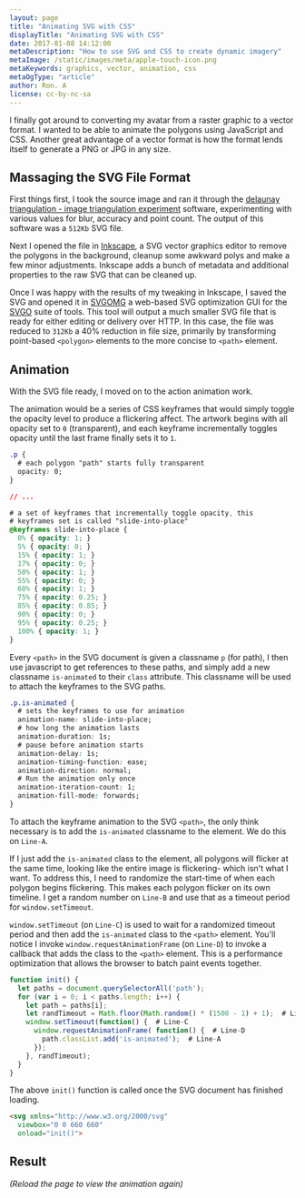 ```yaml
---
layout: page
title: "Animating SVG with CSS"
displayTitle: "Animating SVG with CSS"
date: 2017-01-08 14:12:00
metaDescription: "How to use SVG and CSS to create dynamic imagery"
metaImage: /static/images/meta/apple-touch-icon.png
metaKeywords: graphics, vector, animation, css
metaOgType: "article"
author: Ron. A
license: cc-by-nc-sa
---
```



I finally got around to converting my avatar from a raster graphic to a vector
format. I wanted to be able to animate the polygons using JavaScript and CSS.
Another great advantage of a vector format is how the format lends itself to
generate a PNG or JPG in any size.


## Massaging the SVG File Format

First things first, I took the source image and ran it through the 
[delaunay triangulation - image triangulation
experiment](https://snorpey.github.io/triangulation/) software, experimenting
with various values for blur, accuracy and point count. The output of this
software was a `512Kb` SVG file.

Next I opened the file in [Inkscape](https://inkscape.org/en/), a SVG vector
graphics editor to remove the polygons in the background, cleanup some
awkward polys and make a few minor adjustments. Inkscape adds a bunch of
metadata and additional properties to the raw SVG that can be cleaned up.

Once I was happy with the results of my tweaking in Inkscape, I saved
the SVG and opened it in [SVGOMG](https://jakearchibald.github.io/svgomg/)
a web-based SVG optimization GUI for the [SVGO](https://github.com/svg/svgo)
suite of tools. This tool will output a much smaller SVG file that is ready for
either editing or delivery over HTTP. In this case, the file was reduced to
`312Kb` a 40% reduction in file size, primarily by transforming point-based 
`<polygon>` elements to the more concise to `<path>` element.


## Animation

With the SVG file ready, I moved on to the action animation work. 

The animation would be a series of CSS keyframes that would simply toggle the
opacity level to produce a flickering affect. The artwork begins with all
opacity set to `0` (transparent), and each keyframe incrementally toggles 
opacity until the last frame finally sets it to `1`.

```css
.p {
  # each polygon "path" starts fully transparent
  opacity: 0;
}

// ...

# a set of keyframes that incrementally toggle opacity, this 
# keyframes set is called "slide-into-place"
@keyframes slide-into-place {
  0% { opacity: 1; }
  5% { opacity: 0; }
  15% { opacity: 1; }
  17% { opacity: 0; }
  50% { opacity: 1; }
  55% { opacity: 0; }
  60% { opacity: 1; }
  75% { opacity: 0.25; }
  85% { opacity: 0.85; }
  90% { opacity: 0; }
  95% { opacity: 0.25; }
  100% { opacity: 1; }
}
```

Every `<path>` in the SVG document is given a classname `p` (for path), I then
use javascript to get references to these paths, and simply add a new classname
`is-animated` to their `class` attribute. This classname will be used to attach
the keyframes to the SVG paths.

```css
.p.is-animated {
  # sets the keyframes to use for animation 
  animation-name: slide-into-place;
  # how long the animation lasts
  animation-duration: 1s;
  # pause before animation starts
  animation-delay: 1s;
  animation-timing-function: ease;
  animation-direction: normal;
  # Run the animation only once
  animation-iteration-count: 1;
  animation-fill-mode: forwards;
}
```

To attach the keyframe animation to the SVG `<path>`, the only think necessary
is to add the `is-animated` classname to the element. We do this on `Line-A`.

If I just add the `is-animated` class to the element, all polygons will flicker
at the same time, looking like the entire image is flickering- which isn't what
I want. To address this, I need to randomize the start-time of when each polygon
begins flickering. This makes each polygon flicker on its own timeline. I get
a random number on `Line-B` and use that as a timeout period for
`window.setTimeout`. 

`window.setTimeout` (on `Line-C`) is used to wait for a randomized timeout
period and then add the `is-animated` class to the `<path>` element. You'll
notice I invoke `window.requestAnimationFrame` (on `Line-D`) to invoke a
callback that adds the class to the `<path>` element. This is a performance
optimization that allows the browser to batch paint events together.

```javascript
function init() {
  let paths = document.querySelectorAll('path');
  for (var i = 0; i < paths.length; i++) {
    let path = paths[i];
    let randTimeout = Math.floor(Math.random() * (1500 - 1) + 1);  # Line-B
    window.setTimeout(function() {  # Line-C
      window.requestAnimationFrame( function() {  # Line-D
        path.classList.add('is-animated');  # Line-A
      });
    }, randTimeout);
  }
}
```

The above `init()` function is called once the SVG document has finished
loading.

```html
<svg xmlns="http://www.w3.org/2000/svg"
  viewbox="0 0 660 660"
  onload="init()">
```


## Result

<object type="image/svg+xml" data="/static/images/meta/avatar-animated.svg"
  height="660" width="660">
</object>
_(Reload the page to view the animation again)_
